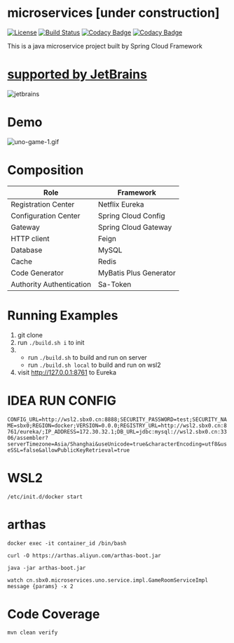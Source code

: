 # microservices [under construction]

[![License](https://img.shields.io/badge/License-Apache%202.0-blue.svg)](https://opensource.org/licenses/Apache-2.0)
[![Build Status](https://github.com/sbx0/microservices/actions/workflows/maven.yml/badge.svg)](https://github.com/sbx0/microservices/actions/workflows/maven.yml)
[![Codacy Badge](https://app.codacy.com/project/badge/Grade/3de16d0630364cb9b3fe7a43a98fe6ba)](https://www.codacy.com/gh/sbx0/microservices/dashboard?utm_source=github.com&amp;utm_medium=referral&amp;utm_content=sbx0/microservices&amp;utm_campaign=Badge_Grade)
[![Codacy Badge](https://app.codacy.com/project/badge/Coverage/3de16d0630364cb9b3fe7a43a98fe6ba)](https://www.codacy.com/gh/sbx0/microservices/dashboard?utm_source=github.com&utm_medium=referral&utm_content=sbx0/microservices&utm_campaign=Badge_Coverage)

This is a java microservice project built by Spring Cloud Framework

# [supported by JetBrains](https://jb.gg/OpenSourceSupport)

![jetbrains](https://resources.jetbrains.com/storage/products/company/brand/logos/jb_beam.svg)

# Demo

![uno-game-1.gif](https://s2.loli.net/2022/04/21/v5w6YTgM3GLpziO.gif)

# Composition

|Role|Framework|
|----|----|
|Registration Center|Netflix Eureka|
|Configuration Center|Spring Cloud Config|
|Gateway|Spring Cloud Gateway|
|HTTP client|Feign|
|Database|MySQL|
|Cache|Redis|
|Code Generator|MyBatis Plus Generator|
|Authority Authentication|Sa-Token|

# Running Examples

1. git clone
2. run `./build.sh i` to init
3.
   - run `./build.sh` to build and run on server
   - run `./build.sh local` to build and run on wsl2
4. visit http://127.0.0.1:8761 to Eureka

# IDEA RUN CONFIG

`CONFIG_URL=http://wsl2.sbx0.cn:8888;SECURITY_PASSWORD=test;SECURITY_NAME=sbx0;REGION=docker;VERSION=0.0.0;REGISTRY_URL=http://wsl2.sbx0.cn:8761/eureka/;IP_ADDRESS=172.30.32.1;DB_URL=jdbc:mysql://wsl2.sbx0.cn:3306/assembler?serverTimezone=Asia/Shanghai&useUnicode=true&characterEncoding=utf8&useSSL=false&allowPublicKeyRetrieval=true`

# WSL2

`/etc/init.d/docker start`

# arthas

`docker exec -it container_id /bin/bash`

`curl -O https://arthas.aliyun.com/arthas-boot.jar`

`java -jar arthas-boot.jar`

`watch cn.sbx0.microservices.uno.service.impl.GameRoomServiceImpl message {params} -x 2`

# Code Coverage

`mvn clean verify`
